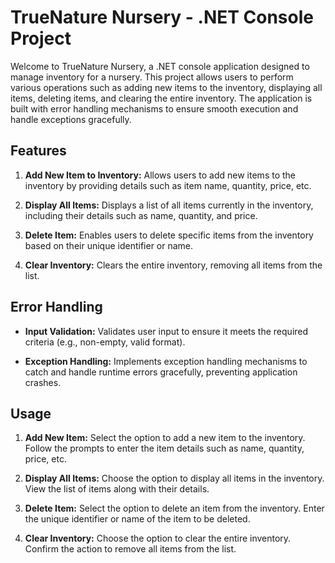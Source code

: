 # TrueNature Nursery - .NET Console Project

Welcome to TrueNature Nursery, a .NET console application designed to manage inventory for a nursery. This project allows users to perform various operations such as adding new items to the inventory, displaying all items, deleting items, and clearing the entire inventory. The application is built with error handling mechanisms to ensure smooth execution and handle exceptions gracefully.

## Features

1. **Add New Item to Inventory:** Allows users to add new items to the inventory by providing details such as item name, quantity, price, etc.

2. **Display All Items:** Displays a list of all items currently in the inventory, including their details such as name, quantity, and price.

3. **Delete Item:** Enables users to delete specific items from the inventory based on their unique identifier or name.

4. **Clear Inventory:** Clears the entire inventory, removing all items from the list.

## Error Handling

- **Input Validation:** Validates user input to ensure it meets the required criteria (e.g., non-empty, valid format).

- **Exception Handling:** Implements exception handling mechanisms to catch and handle runtime errors gracefully, preventing application crashes.

## Usage

1. **Add New Item:** Select the option to add a new item to the inventory. Follow the prompts to enter the item details such as name, quantity, price, etc.

2. **Display All Items:** Choose the option to display all items in the inventory. View the list of items along with their details.

3. **Delete Item:** Select the option to delete an item from the inventory. Enter the unique identifier or name of the item to be deleted.

4. **Clear Inventory:** Choose the option to clear the entire inventory. Confirm the action to remove all items from the list.
